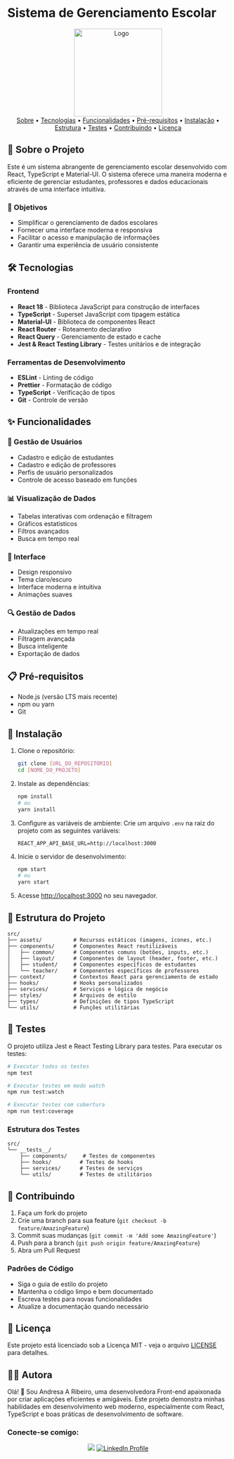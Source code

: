 # Sistema de Gerenciamento Escolar

<p align="center">
  <img src="public/logo.png" alt="Logo" width="200"/>
  <br/>
  <a href="#sobre">Sobre</a> •
  <a href="#tecnologias">Tecnologias</a> •
  <a href="#funcionalidades">Funcionalidades</a> •
  <a href="#pre-requisitos">Pré-requisitos</a> •
  <a href="#instalacao">Instalação</a> •
  <a href="#estrutura">Estrutura</a> •
  <a href="#testes">Testes</a> •
  <a href="#contribuindo">Contribuindo</a> •
  <a href="#licenca">Licença</a>
</p>

## 📝 Sobre o Projeto

Este é um sistema abrangente de gerenciamento escolar desenvolvido com React, TypeScript e Material-UI. O sistema oferece uma maneira moderna e eficiente de gerenciar estudantes, professores e dados educacionais através de uma interface intuitiva.

### 🎯 Objetivos

- Simplificar o gerenciamento de dados escolares
- Fornecer uma interface moderna e responsiva
- Facilitar o acesso e manipulação de informações
- Garantir uma experiência de usuário consistente

## 🛠️ Tecnologias

### Frontend
- **React 18** - Biblioteca JavaScript para construção de interfaces
- **TypeScript** - Superset JavaScript com tipagem estática
- **Material-UI** - Biblioteca de componentes React
- **React Router** - Roteamento declarativo
- **React Query** - Gerenciamento de estado e cache
- **Jest & React Testing Library** - Testes unitários e de integração

### Ferramentas de Desenvolvimento
- **ESLint** - Linting de código
- **Prettier** - Formatação de código
- **TypeScript** - Verificação de tipos
- **Git** - Controle de versão

## ✨ Funcionalidades

### 👥 Gestão de Usuários
- Cadastro e edição de estudantes
- Cadastro e edição de professores
- Perfis de usuário personalizados
- Controle de acesso baseado em funções

### 📊 Visualização de Dados
- Tabelas interativas com ordenação e filtragem
- Gráficos estatísticos
- Filtros avançados
- Busca em tempo real

### 🎨 Interface
- Design responsivo
- Tema claro/escuro
- Interface moderna e intuitiva
- Animações suaves

### 🔍 Gestão de Dados
- Atualizações em tempo real
- Filtragem avançada
- Busca inteligente
- Exportação de dados

## 📋 Pré-requisitos

- Node.js (versão LTS mais recente)
- npm ou yarn
- Git

## 🚀 Instalação

1. Clone o repositório:
   ```bash
   git clone [URL_DO_REPOSITÓRIO]
   cd [NOME_DO_PROJETO]
   ```

2. Instale as dependências:
   ```bash
   npm install
   # ou
   yarn install
   ```

3. Configure as variáveis de ambiente:
   Crie um arquivo `.env` na raiz do projeto com as seguintes variáveis:
   ```
   REACT_APP_API_BASE_URL=http://localhost:3000
   ```

4. Inicie o servidor de desenvolvimento:
   ```bash
   npm start
   # ou
   yarn start
   ```

5. Acesse [http://localhost:3000](http://localhost:3000) no seu navegador.

## 📁 Estrutura do Projeto

```
src/
├── assets/          # Recursos estáticos (imagens, ícones, etc.)
├── components/      # Componentes React reutilizáveis
│   ├── common/      # Componentes comuns (botões, inputs, etc.)
│   ├── layout/      # Componentes de layout (header, footer, etc.)
│   ├── student/     # Componentes específicos de estudantes
│   └── teacher/     # Componentes específicos de professores
├── context/         # Contextos React para gerenciamento de estado
├── hooks/           # Hooks personalizados
├── services/        # Serviços e lógica de negócio
├── styles/          # Arquivos de estilo
├── types/           # Definições de tipos TypeScript
└── utils/           # Funções utilitárias
```

## 🧪 Testes

O projeto utiliza Jest e React Testing Library para testes. Para executar os testes:

```bash
# Executar todos os testes
npm test

# Executar testes em modo watch
npm run test:watch

# Executar testes com cobertura
npm run test:coverage
```

### Estrutura dos Testes
```
src/
└── __tests__/
    ├── components/     # Testes de componentes
    ├── hooks/         # Testes de hooks
    ├── services/      # Testes de serviços
    └── utils/         # Testes de utilitários
```

## 🤝 Contribuindo

1. Faça um fork do projeto
2. Crie uma branch para sua feature (`git checkout -b feature/AmazingFeature`)
3. Commit suas mudanças (`git commit -m 'Add some AmazingFeature'`)
4. Push para a branch (`git push origin feature/AmazingFeature`)
5. Abra um Pull Request

### Padrões de Código
- Siga o guia de estilo do projeto
- Mantenha o código limpo e bem documentado
- Escreva testes para novas funcionalidades
- Atualize a documentação quando necessário

## 📄 Licença

Este projeto está licenciado sob a Licença MIT - veja o arquivo [LICENSE](LICENSE) para detalhes.

## 👩‍💻 Autora

Olá! 👋 Sou Andresa A Ribeiro, uma desenvolvedora Front-end apaixonada por criar aplicações eficientes e amigáveis. Este projeto demonstra minhas habilidades em desenvolvimento web moderno, especialmente com React, TypeScript e boas práticas de desenvolvimento de software.

### Conecte-se comigo:

<p align="center">
  <a href="mailto:seu-email@exemplo.com"><img src="https://img.shields.io/static/v1?logoWidth=15&logoColor=ff69b4&logo=gmail&label=Email&message=seu-email@exemplo.com&color=ff69b4" target="_blank"></a>
  <a href="https://www.linkedin.com/in/seu-perfil/"><img alt="LinkedIn Profile" src="https://img.shields.io/static/v1?logoWidth=15&logoColor=0A66C2&logo=LinkedIn&label=LinkedIn&message=seu-perfil&color=0A66C2"></a>
</p>
